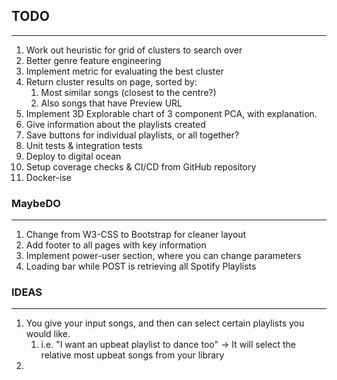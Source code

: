 ## TODO 
***
1. Work out heuristic for grid of clusters to search over
2. Better genre feature engineering
3. Implement metric for evaluating the best cluster
4. Return cluster results on page, sorted by:
   1. Most similar songs (closest to the centre?)
   2. Also songs that have Preview URL
5. Implement 3D Explorable chart of 3 component PCA, with explanation.
6. Give information about the playlists created
7. Save buttons for individual playlists, or all together?
8. Unit tests & integration tests
9. Deploy to digital ocean
10. Setup coverage checks & CI/CD from GitHub repository
11. Docker-ise


### MaybeDO
***
1. Change from W3-CSS to Bootstrap for cleaner layout
2. Add footer to all pages with key information
3. Implement power-user section, where you can change parameters
4. Loading bar while POST is retrieving all Spotify Playlists


### IDEAS
***
1. You give your input songs, and then can select certain playlists you would like.
   1. i.e. "I want an upbeat playlist to dance too" -> It will select the relative most upbeat songs from your library
2. 
